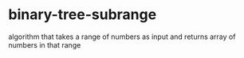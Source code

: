 # binary-tree-subrange
algorithm that takes a range of numbers as input and returns array of numbers in that range
